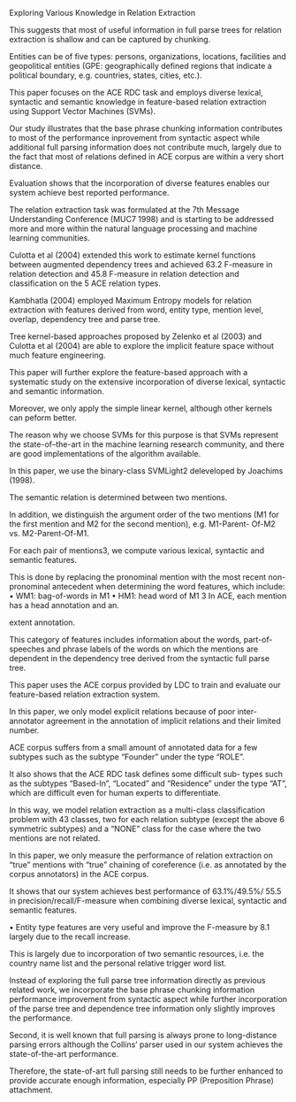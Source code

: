 Exploring Various Knowledge in Relation Extraction

This suggests that most of useful information in full parse trees for relation extraction is shallow and can be captured by chunking.

Entities can be of five types: persons, organizations, locations, facilities and geopolitical entities (GPE: geographically defined regions that indicate a political boundary, e.g. countries, states, cities, etc.).

This paper focuses on the ACE RDC task and employs diverse lexical, syntactic and semantic knowledge in feature-based relation extraction using Support Vector Machines (SVMs).

Our study illustrates that the base phrase chunking information contributes to most of the performance inprovement from syntactic aspect while additional full parsing information does not contribute much, largely due to the fact that most of relations defined in ACE corpus are within a very short distance.

Evaluation shows that the incorporation of diverse features enables our system achieve best reported performance.

The relation extraction task was formulated at the 7th Message Understanding Conference (MUC7 1998) and is starting to be addressed more and more within the natural language processing and machine learning communities.

Culotta et al (2004) extended this work to estimate kernel functions between augmented dependency trees and achieved 63.2 F-measure in relation detection and 45.8 F-measure in relation detection and classification on the 5 ACE relation types.

Kambhatla (2004) employed Maximum Entropy models for relation extraction with features derived from word, entity type, mention level, overlap, dependency tree and parse tree.

Tree kernel-based approaches proposed by Zelenko et al (2003) and Culotta et al (2004) are able to explore the implicit feature space without much feature engineering.

This paper will further explore the feature-based approach with a systematic study on the extensive incorporation of diverse lexical, syntactic and semantic information.

Moreover, we only apply the simple linear kernel, although other kernels can peform better.

The reason why we choose SVMs for this purpose is that SVMs represent the state-of–the-art in the machine learning research community, and there are good implementations of the algorithm available.

In this paper, we use the binary-class SVMLight2 deleveloped by Joachims (1998).

The semantic relation is determined between two mentions.

In addition, we distinguish the argument order of the two mentions (M1 for the first mention and M2 for the second mention), e.g. M1-Parent- Of-M2 vs. M2-Parent-Of-M1.

For each pair of mentions3, we compute various lexical, syntactic and semantic features.

This is done by replacing the pronominal mention with the most recent non-pronominal antecedent when determining the word features, which include: • WM1: bag-of-words in M1 • HM1: head word of M1 3 In ACE, each mention has a head annotation and an.

extent annotation.

This category of features includes information about the words, part-of-speeches and phrase labels of the words on which the mentions are dependent in the dependency tree derived from the syntactic full parse tree.

This paper uses the ACE corpus provided by LDC to train and evaluate our feature-based relation extraction system.

In this paper, we only model explicit relations because of poor inter-annotator agreement in the annotation of implicit relations and their limited number.

ACE corpus suffers from a small amount of annotated data for a few subtypes such as the subtype “Founder” under the type “ROLE”.

It also shows that the ACE RDC task defines some difficult sub- types such as the subtypes “Based-In”, “Located” and “Residence” under the type “AT”, which are difficult even for human experts to differentiate.

In this way, we model relation extraction as a multi-class classification problem with 43 classes, two for each relation subtype (except the above 6 symmetric subtypes) and a “NONE” class for the case where the two mentions are not related.

In this paper, we only measure the performance of relation extraction on “true” mentions with “true” chaining of coreference (i.e. as annotated by the corpus annotators) in the ACE corpus.

It shows that our system achieves best performance of 63.1%/49.5%/ 55.5 in precision/recall/F-measure when combining diverse lexical, syntactic and semantic features.

• Entity type features are very useful and improve the F-measure by 8.1 largely due to the recall increase.

This is largely due to incorporation of two semantic resources, i.e. the country name list and the personal relative trigger word list.

Instead of exploring the full parse tree information directly as previous related work, we incorporate the base phrase chunking information performance improvement from syntactic aspect while further incorporation of the parse tree and dependence tree information only slightly improves the performance.

Second, it is well known that full parsing is always prone to long-distance parsing errors although the Collins’ parser used in our system achieves the state-of-the-art performance.

Therefore, the state-of-art full parsing still needs to be further enhanced to provide accurate enough information, especially PP (Preposition Phrase) attachment.
